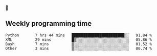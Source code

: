 🐸

## Weekly programming time
<!--START_SECTION:waka-->

```text
Python       7 hrs 44 mins   ███████████████████████░░   91.84 %
XML          29 mins         █▒░░░░░░░░░░░░░░░░░░░░░░░   05.86 %
Bash         7 mins          ▒░░░░░░░░░░░░░░░░░░░░░░░░   01.52 %
Other        3 mins          ▒░░░░░░░░░░░░░░░░░░░░░░░░   00.74 %
```

<!--END_SECTION:waka-->
